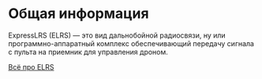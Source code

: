 # Общая информация
ExpressLRS (ELRS) — это вид дальнобойной радиосвязи, ну или программно-аппаратный комплекс обеспечивающий передачу сигнала с пульта на приемник для управления дроном.

[Всё про ELRS](https://dzen.ru/a/ZiC61ueuLzUoSm3_)